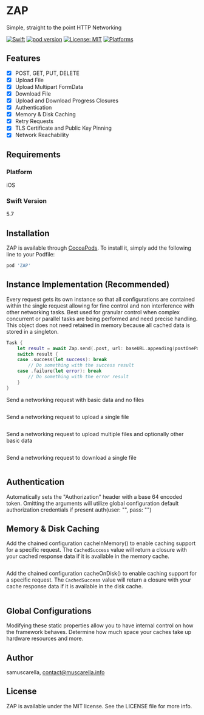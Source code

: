 # ZAP
Simple, straight to the point HTTP Networking

[![Swift](https://img.shields.io/badge/Swift-5-red?style=flat-square)](https://img.shields.io/badge/Swift-5-red?style=flat-square)
[![pod version](https://img.shields.io/badge/pod-v0.0.1-blue)](https://img.shields.io/badge/pod-v0.0.1-blue)
[![License: MIT](https://img.shields.io/badge/License-MIT-yellow.svg)](https://opensource.org/licenses/MIT)
[![Platforms](https://img.shields.io/badge/Platforms-iOS-blueviolet?style=flat-square)](https://img.shields.io/badge/Platforms-iOS-blueviolet?style=flat-square)

## Features

- [x] POST, GET, PUT, DELETE
- [x] Upload File
- [x] Upload Multipart FormData
- [x] Download File
- [x] Upload and Download Progress Closures
- [x] Authentication
- [x] Memory & Disk Caching
- [x] Retry Requests
- [x] TLS Certificate and Public Key Pinning
- [x] Network Reachability

## Requirements

### Platform
iOS

### Swift Version
5.7

## Installation

ZAP is available through [CocoaPods](https://cocoapods.org). To install
it, simply add the following line to your Podfile:

```ruby
pod 'ZAP'
```

## Instance Implementation (Recommended)
Every request gets its own instance so that all configurations are contained within the single request allowing for fine control and non interference with other networking tasks. Best used for granular control when complex concurrent or parallel tasks are being performed and need precise handling. This object does not need retained in memory because all cached data is stored in a singleton.

```swift
Task {
    let result = await Zap.send(.post, url: baseURL.appending(postOnePath), success: PostOneResponseBody.self, failure: ServerError.self, body: body)
    switch result {
    case .success(let success): break
        // Do something with the success result
    case .failure(let error): break
        // Do something with the error result
    }
}
```

Send a networking request with basic data and no files

```swift
```

Send a networking request to upload a single file

```swift
```

Send a networking request to upload multiple files and optionally other basic data

```swift
```

Send a networking request to download a single file

```swift
```

## Authentication

Automatically sets the "Authorization" header with a base 64 encoded token. Omitting the arguments will utilize global configuration default authorization credentials if present
auth(user: "", pass: "")

## Memory & Disk Caching

Add the chained configuration cacheInMemory() to enable caching support for a specific request. The `CachedSuccess` value will return a closure with your cached response data if it is available in the memory cache.

```swift
```

Add the chained configuration cacheOnDisk() to enable caching support for a specific request. The `CachedSuccess` value will return a closure with your cache response data if it is available in the disk cache.

```swift
```

## Global Configurations

Modifying these static properties allow you to have internal control on how the framework behaves. Determine how much space your caches take up hardware resources and more.

## Author

samuscarella, contact@muscarella.info

## License

ZAP is available under the MIT license. See the LICENSE file for more info.
